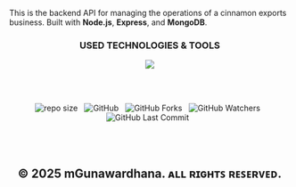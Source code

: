 This is the backend API for managing the operations of a cinnamon exports business. Built with **Node.js**, **Express**, and **MongoDB**.

<div align="center">
 <h3>USED TECHNOLOGIES & TOOLS</h3>
     <img src="https://skillicons.dev/icons?i=nodejs,express,mongodb,vscode,postman,git,github,githubactions" />
</div>

<br><br>
<div align="center">

![repo size](https://img.shields.io/github/repo-size/mGunawardhana/Codesec-Backend?style=for-the-badge) &nbsp;
![GitHub](https://img.shields.io/github/license/mGunawardhana/Codesec-Backend?style=for-the-badge) &nbsp;
![GitHub Forks](https://img.shields.io/github/forks/mGunawardhana/Codesec-Backend?&labelColor=black&color=f7b731&style=for-the-badge) &nbsp;
![GitHub Watchers](https://img.shields.io/github/watchers/mGunawardhana/Codesec-Backend?style=for-the-badge) &nbsp;
![GitHub Last Commit](https://img.shields.io/github/last-commit/mGunawardhana/Codesec-Backend?style=for-the-badge) &nbsp;

</div>
<br><br>

<div align="center">

## © 2025 mGunawardhana. ᴀʟʟ ʀɪɢʜᴛꜱ ʀᴇꜱᴇʀᴠᴇᴅ.

</div>
